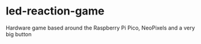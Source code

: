 # led-reaction-game
Hardware game based around the Raspberry Pi Pico, NeoPixels and a very big button
